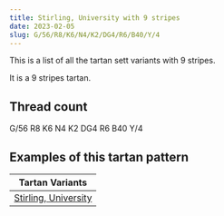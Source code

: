 ```yaml
---
title: Stirling, University with 9 stripes
date: 2023-02-05
slug: G/56/R8/K6/N4/K2/DG4/R6/B40/Y/4
---
```

This is a list of all the tartan sett variants with 9 stripes.

It is a 9 stripes tartan.


## Thread count
G/56 R8 K6 N4 K2 DG4 R6 B40 Y/4

## Examples of this tartan pattern

| Tartan Variants |
|---------------|
| [Stirling, University](/variants/g/56/r8/k6/n4/k2/dg4/r6/b40/y/4-b304080-dg003000-g008000-k000000-n808080-rc00000-yf0c000)||
